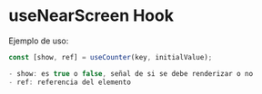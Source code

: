 # useNearScreen Hook

Ejemplo de uso:

```js
const [show, ref] = useCounter(key, initialValue);

- show: es true o false, señal de si se debe renderizar o no
- ref: referencia del elemento
```
